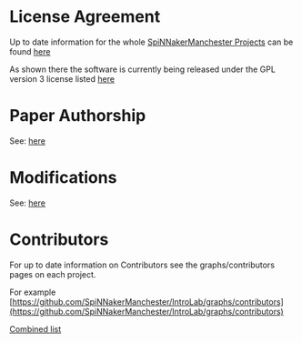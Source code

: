 # License Agreement

Up to date information for the whole [SpiNNakerManchester Projects](https://github.com/SpiNNakerManchester) can be found [here](http://spinnakermanchester.github.io/common_pages/4.0.0/LicenseAgreement.html)

As shown there the software is currently being released under the GPL version 3 license listed [here](http://www.gnu.org/copyleft/gpl.html)


# Paper Authorship

See: [here](http://spinnakermanchester.github.io/common_pages/4.0.0/LicenseAgreement.html#paper-authorship)

# Modifications

See: [here](http://spinnakermanchester.github.io/common_pages/4.0.0/LicenseAgreement.html#modifications)

# Contributors

For up to date information on Contributors see the graphs/contributors pages on each project.

For example [https://github.com/SpiNNakerManchester/IntroLab/graphs/contributors](https://github.com/SpiNNakerManchester/IntroLab/graphs/contributors)

[Combined list](http://spinnakermanchester.github.io/common_pages/4.0.0/LicenseAgreement.html#contributors)

